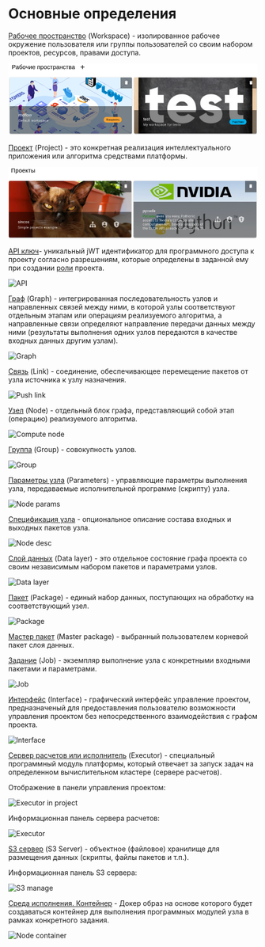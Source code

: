 # Основные определения

[Рабочее пространство](/desc/workspace.md) (Workspace) - изолированное рабочее окружение пользователя или группы пользователей со своим набором проектов, ресурсов, правами доступа.

![Workspaces](./images/workspaces.png)

[Проект](/desc/project.md) (Project) - это конкретная реализация интеллектуального приложения или алгоритма средствами платформы.

![Projects](./images/projects.png)

[API ключ](/desc/api_keys.md)- уникальный jWT идентификатор для программного доступа к проекту согласно разрешениям, которые определены в заданной ему при создании [роли](/desc/project_role.md) проекта.

![API](/images/common/api.png)

[Граф](/desc/project.md#граф) (Graph) - интегрированная последовательность узлов и направленных связей между ними, в которой узлы соответствуют отдельным этапам или операциям реализуемого алгоритма, а направленные связи определяют направление передачи данных между ними (результаты выполнения одних узлов передаются в качестве входных данных другим узлам).

![Graph](/images/common/graph.png)

[Связь](/desc/links.md) (Link) - соединение, обеспечивающее перемещение пакетов от узла источника к узлу назначения.

![Push link](/images/common/link_push.png)

[Узел](/desc/nodes.md) (Node) - отдельный блок графа, представляющий собой этап (операцию) реализуемого алгоритма.

![Compute node](/images/common/node_compute.png)

[Группа](/desc/nodes.md#группа) (Group) - совокупность узлов.

![Group](/images/common/group.png)

[Параметры узла](/desc/node_params.md) (Parameters) - управляющие параметры выполнения узла, передаваемые исполнительной программе (скрипту) узла.

![Node params](/images/common/node_panel_params.png)

[Спецификация узла](/desc/nodes.md#спецификация) - опциональное описание состава входных и выходных пакетов узла.

![Node desc](/images/common/node_panel_spec.png)

[Слой данных](/desc/project.md#слои-данных) (Data layer) - это отдельное состояние графа проекта со своим независимым набором пакетов и параметрами узлов.

![Data layer](/images/common/datalayer.png)

[Пакет](/desc/package.md) (Package) - единый набор данных, поступающих на обработку на соответствующий узел.

![Package](/images/common/package.png)

[Мастер пакет](/desc/package.md) (Master package) - выбранный пользователем корневой пакет слоя данных.

[Задание](/desc/job.md) (Job) - экземпляр выполнение узла с конкретными входными пакетами и параметрами.

![Job](/images/common/job.png)

[Интерфейс](/desc/interface.md) (Interface) - графический интерфейс управление проектом, предназначеный для предоставления пользователю возможности управления проектом без непосредственного взаимодействия с графом проекта.

![Interface](/images/common/interface.png)

[Сервер расчетов или исполнитель](/desc/executor.md) (Executor) - cпециальный программный модуль платформы, который отвечает за запуск задач на определенном вычислительном кластере (сервере расчетов).

Отображение в панели управления проектом:

![Executor in project](/images/common/executor_project.png)

Информационная панель сервера расчетов:

![Executor](/images/common/executor.png)

[S3 сервер](/desc/s3.md) (S3 Server) - объектное (файловое) хранилище для размещения данных (скрипты, файлы пакетов и т.п.).

Информационная панель S3 сервера:

![S3 manage](/images/common/admin_s3_disk.png)

[Среда исполнения. Контейнер](/desc/nodes.md#контеинер) - Докер образ на основе которого будет создаваться контейнер для выполнения программных модулей узла в рамках конкретного задания.

![Node container](/images/common/node_panel_container.png)
